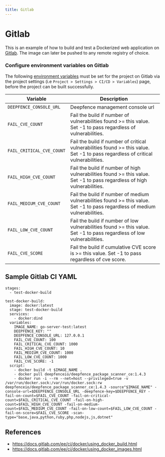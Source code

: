 ```yaml
---
title: Gitlab
---
```


# Gitlab

This is an example of how to build and test a Dockerized web application on [Gitlab](https://gitlab.com). The image can later be pushed to any remote registry of choice.

### Configure environment variables on Gitlab
The following [environment variables](https://docs.gitlab.com/ee/ci/variables/) must be set for the project on Gitlab
via the project settings (i.e `Project > Settings > CI/CD > Variables`) page, before the project can be built successfully.


| Variable                  | Description                                                                                                                      |
|---------------------------|----------------------------------------------------------------------------------------------------------------------------------|
| `DEEPFENCE_CONSOLE_URL`   | Deepfence management console url                                                                                                 |
| `FAIL_CVE_COUNT`          | Fail the build if number of vulnerabilities found >= this value. Set -1 to pass regardless of vulnerabilities.                   |
| `FAIL_CRITICAL_CVE_COUNT` | Fail the build if number of critical vulnerabilities found >= this value. Set -1 to pass regardless of critical vulnerabilities. |
| `FAIL_HIGH_CVE_COUNT`     | Fail the build if number of high vulnerabilities found >= this value. Set -1 to pass regardless of high vulnerabilities.         |
| `FAIL_MEDIUM_CVE_COUNT`   | Fail the build if number of medium vulnerabilities found >= this value. Set -1 to pass regardless of medium vulnerabilities.     |
| `FAIL_LOW_CVE_COUNT`      | Fail the build if number of low vulnerabilities found >= this value. Set -1 to pass regardless of low vulnerabilities.           |
| `FAIL_CVE_SCORE`          | Fail the build if cumulative CVE score is >= this value. Set -1 to pass regardless of cve score.                                 |

## Sample Gitlab CI YAML

```
stages:
  - test-docker-build
 
test-docker-build:
  image: docker:latest
  stage: test-docker-build
  services: 
    - docker:dind
  variables:
    IMAGE_NAME: go-server-test:latest
    DEEPFENCE_KEY: ""
    DEEPFENCE_CONSOLE_URL: 127.0.0.1
    FAIL_CVE_COUNT: 100
    FAIL_CRITICAL_CVE_COUNT: 1000
    FAIL_HIGH_CVE_COUNT: 10
    FAIL_MEDIUM_CVE_COUNT: 1000
    FAIL_LOW_CVE_COUNT: 1000
    FAIL_CVE_SCORE: -1
  script:
    - docker build -t $IMAGE_NAME .
    - docker pull deepfenceio/deepfence_package_scanner_ce:1.4.3
    - docker run -i --rm --net=host --privileged=true -v /var/run/docker.sock:/var/run/docker.sock:rw deepfenceio/deepfence_package_scanner_ce:1.4.3 -source"$IMAGE_NAME" -console-url=$DEEPFENCE_CONSOLE_URL -deepfence-key=$DEEPFENCE_KEY -fail-on-count=$FAIL_CVE_COUNT -fail-on-critical-count=$FAIL_CRITICAL_CVE_COUNT -fail-on-high-count=$FAIL_HIGH_CVE_COUNT -fail-on-medium-count=$FAIL_MEDIUM_CVE_COUNT -fail-on-low-count=$FAIL_LOW_CVE_COUNT -fail-on-score=$FAIL_CVE_SCORE -scan-type="base,java,python,ruby,php,nodejs,js,dotnet"
```

## References
- https://docs.gitlab.com/ee/ci/docker/using_docker_build.html
- https://docs.gitlab.com/ee/ci/docker/using_docker_images.html